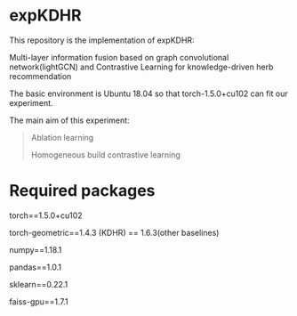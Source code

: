 # expKDHR

This repository is the implementation of expKDHR:

Multi-layer information fusion based on graph convolutional network(lightGCN) and Contrastive Learning for knowledge-driven herb recommendation

The basic environment is Ubuntu 18.04 so that torch-1.5.0+cu102 can fit our experiment.

The main aim of this experiment:
>Ablation learning
>
>Homogeneous build contrastive learning

# Required packages

torch==1.5.0+cu102

torch-geometric==1.4.3 (KDHR) == 1.6.3(other baselines)

numpy==1.18.1

pandas==1.0.1

sklearn==0.22.1

faiss-gpu==1.7.1
